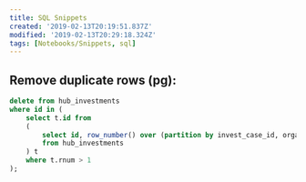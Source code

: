 ```yaml
---
title: SQL Snippets
created: '2019-02-13T20:19:51.837Z'
modified: '2019-02-13T20:29:18.324Z'
tags: [Notebooks/Snippets, sql]
---
```


## Remove duplicate rows (pg):

```sql
delete from hub_investments
where id in (
	select t.id from
	(
		select id, row_number() over (partition by invest_case_id, organization_id) as rnum
		from hub_investments
	) t
	where t.rnum > 1
);
```

